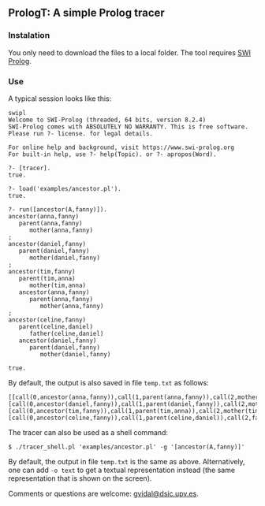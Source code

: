## PrologT: A simple Prolog tracer

### Instalation

You only need to download the files to a local folder.
The tool requires 
[SWI Prolog](https://www.swi-prolog.org/).

### Use 

A typical session looks like this:

```
swipl
Welcome to SWI-Prolog (threaded, 64 bits, version 8.2.4)
SWI-Prolog comes with ABSOLUTELY NO WARRANTY. This is free software.
Please run ?- license. for legal details.

For online help and background, visit https://www.swi-prolog.org
For built-in help, use ?- help(Topic). or ?- apropos(Word).

?- [tracer].
true.

?- load('examples/ancestor.pl').
true.

?- run([ancestor(A,fanny)]).
ancestor(anna,fanny)
   parent(anna,fanny)
      mother(anna,fanny)
;
ancestor(daniel,fanny)
   parent(daniel,fanny)
      mother(daniel,fanny)
;
ancestor(tim,fanny)
   parent(tim,anna)
      mother(tim,anna)
   ancestor(anna,fanny)
      parent(anna,fanny)
         mother(anna,fanny)
;
ancestor(celine,fanny)
   parent(celine,daniel)
      father(celine,daniel)
   ancestor(daniel,fanny)
      parent(daniel,fanny)
         mother(daniel,fanny)

true.
```
By default, the output is also saved in file ```temp.txt``` as follows:

```
[[call(0,ancestor(anna,fanny)),call(1,parent(anna,fanny)),call(2,mother(anna,fanny))],[call(0,ancestor(daniel,fanny)),call(1,parent(daniel,fanny)),call(2,mother(daniel,fanny))],[call(0,ancestor(tim,fanny)),call(1,parent(tim,anna)),call(2,mother(tim,anna)),call(1,ancestor(anna,fanny)),call(2,parent(anna,fanny)),call(3,mother(anna,fanny))],[call(0,ancestor(celine,fanny)),call(1,parent(celine,daniel)),call(2,father(celine,daniel)),call(1,ancestor(daniel,fanny)),call(2,parent(daniel,fanny)),call(3,mother(daniel,fanny))]]
```
The tracer can also be used as a shell command:

```
$ ./tracer_shell.pl 'examples/ancestor.pl' -g '[ancestor(A,fanny)]'
```

By default, the output in file ```temp.txt``` is the same as above. Alternatively, one can add ```-o text``` to get a textual representation instead (the same representation that is shown on the screen).

Comments or questions are welcome: [gvidal@dsic.upv.es](mailto:gvidal@dsic.upv.es).